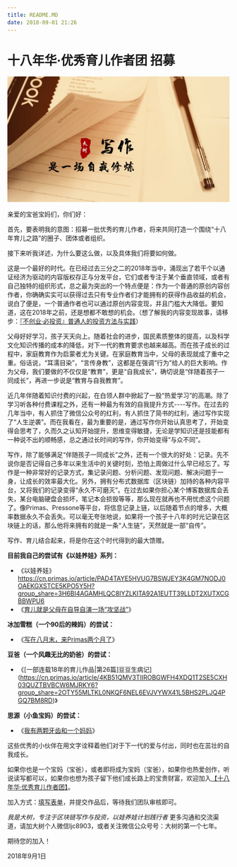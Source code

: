 ```yaml
---
title: README.MD
date: 2018-09-01 21:26
---
```

# 十八年华·优秀育儿作者团 招募

![](./_image/WechatIMG840.jpeg)

亲爱的宝爸宝妈们，你们好：

首先，要表明我的意图：招募一批优秀的育儿作者，将来共同打造一个围绕“十八年育儿之路”的圈子、团体或者组织。

接下来听我详述，为什么要这么做，以及具体我们将要如何做。

这是一个最好的时代。在已经过去三分之二的2018年当中，涌现出了若干个以通证经济为驱动的内容版权存正与分发平台，它们或者专注于某个垂直领域，或者有自己独特的组织形式，总之最为突出的一个特点便是：作为一个普通的原创内容创作者，你确确实实可以获得过去只有专业作者们才能拥有的获得作品收益的机会，说白了便是，一个普通作者也可以通过原创内容变现，并且门槛大大降低。要知道，这在2018年之前，还是想都不敢想的机会。（想了解我的内容变现故事，请移步：[『不创业·必投资』普通人的投资方法与实践](https://www.jianshu.com/nb/27485409)）

父母好好学习，孩子天天向上。随着社会的进步，国民素质整体的提高，以及科学文化知识传播的成本的降低，对下一代的教育要求也越来越高。而在孩子成长的过程中，家庭教育作为启蒙者尤为关键。在家庭教育当中，父母的表现就成了重中之重。俗话说，“耳濡目染”，“言传身教”，这都是在强调“行为”给人的巨大影响。作为父母，我们要做的不仅仅是“教育”，更是“自我成长”，确切说是“伴随着孩子一同成长”，再进一步说是“教育与自我教育”。

近几年伴随着知识付费的兴起，在白领人群中掀起了一股“热爱学习”的高潮。除了学习听各种付费课程之外，还有一种最为有效的自我提升方式----写作。在过去的几年当中，有人抓住了微信公众号的红利，有人抓住了简书的红利，通过写作实现了“人生逆袭”。而在我看在，最为重要的是，通过写作你开始认真思考了，开始变得会思考了，久而久之认知开始提升，思维变得敏捷，无论是学知识还是技能都有一种说不出的顺畅感，总之通过长时间的写作，你开始变得“与众不同”。

写作，除了能够满足“伴随孩子一同成长”之外，还有一个很大的好处：记录。先不说你是否记得自己多年以来生活中的关键时刻，恐怕上周做过什么早已经忘了。写作是一种非常好的记录方式，集记录问题、分析问题、发现问题、解决问题于一身，让成长的效率最大化。另外，拥有分布式数据库（区块链）加持的各种内容平台，又将我们的记录变得“永久不可磨灭”。在过去如果你担心某个博客数据库会丢失，某台电脑硬盘会损坏，笔记本会损毁等等，那么现在就再也不用忧虑这个问题了。像Primas、Pressone等平台，将信息记录上链，以后随着节点的增多，大概率数据永久不会丢失。可以毫无夸张地说，如果将一个孩子十八年的时光记录在区块链上的话，那么他将来拥有的就是一条“人生链”，天然就是一部“自传”。

写作、育儿结合起来，将是你在这个时代得到的最大馈赠。

**目前我自己的尝试有《以娃养娃》系列：**
- 《以娃养娃》https://cn.primas.io/article/PAD4TAYE5HVUG7BSWJEY3K4GM7NODJ0OAEKGXSTCE5KPO5Y5H?group_share=3H6BI4AGAMHLQC8IYZLKITA92A1EUTT39LLDT2XUTXCGBBWPU6
- 《[育儿就是父母在自导自演一场“攻坚战”](https://cn.primas.io/article/1ISHJHBLCK6IIILX74KJ9GBN3Y89BIVF46HIX60ES7ABN1O15W?group_share=3H6BI4AGAMHLQC8IYZLKITA92A1EUTT39LLDT2XUTXCGBBWPU6)》

**冰加雪糕（一个90后的辣妈）的尝试：**
- 《[写在八月末，来Primas两个月了](https://cn.primas.io/article/3TW0HC4LBWYP4PXGIQUKNOKOTGAG4266QWA5G0U68TMTYHCIB1?group_share=2OTY55MLTKL0NKQF6NEL6EVJVYWX41L5BHS2PLJQ4PGQ7BM8RD
)》

**豆爸（一个风趣无比的奶爸）的尝试：**
- 《[一部连载18年的育儿作品|第26篇]豆豆生病记](https://cn.primas.io/article/4KB51QMV3TIIROBGWFH4XDQ1T2SE5CXH03QUZTBVBCW6MJRKY6?group_share=2OTY55MLTKL0NKQF6NEL6EVJVYWX41L5BHS2PLJQ4PGQ7BM8RD)》

**思源（小鱼宝妈）的尝试：**
- 《[我有两颗牙齿和一个妈妈](https://cn.primas.io/article/453VI8AEXHCC9QH61OISVVLK3UPDG6Y2CC15M14ARGAJ1XX6GB?group_share=null
)》

这些优秀的小伙伴在用文字诠释着他们对于下一代的爱与付出，同时也在茁壮的自我成长。

如果你也是一个宝妈（宝爸），或者即将成为宝妈（宝爸），如果你也热爱创作，听说读写都可以，如果你也想为孩子留下他们成长路上的宝贵财富，欢迎加入[【十八年华·优秀育儿作者团】](http://cn.mikecrm.com/7m881JB)。

加入方式：[填写表单](http://cn.mikecrm.com/7m881JB)，并提交作品后，等待我们团队审核即可。

*我是大树，专注于区块链写作与投资，以娃养娃计划践行者*
更多沟通和交流渠道，请加大树个人微信ljc8903，或者关注微信公众号号：大树的第一个七年。

期待您的加入！

2018年9月1日